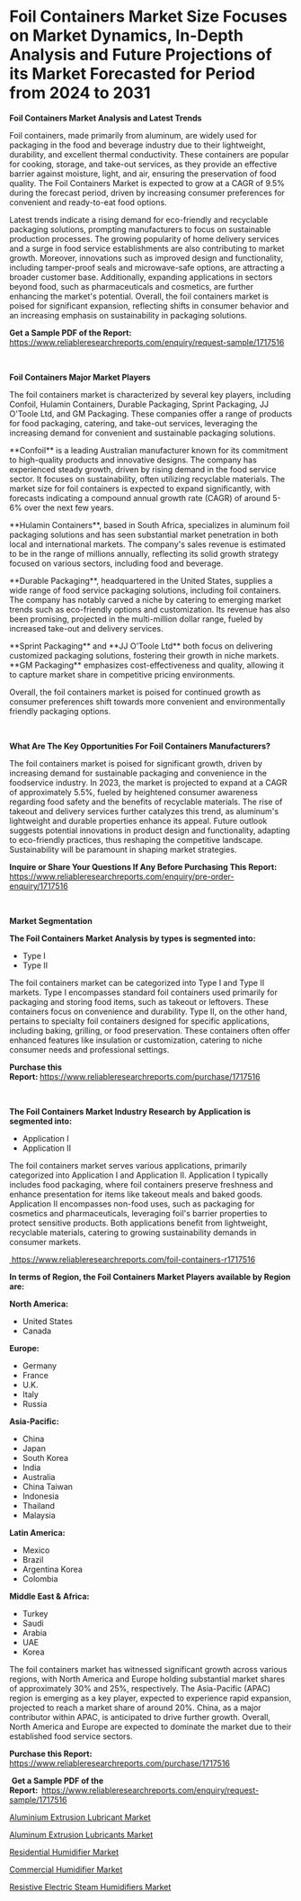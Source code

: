 <p><h1>Foil Containers Market Size Focuses on Market Dynamics, In-Depth Analysis and Future Projections of its Market Forecasted for Period from 2024 to 2031</h1></p><p><strong>Foil Containers Market Analysis and Latest Trends</strong></p>
<p><p>Foil containers, made primarily from aluminum, are widely used for packaging in the food and beverage industry due to their lightweight, durability, and excellent thermal conductivity. These containers are popular for cooking, storage, and take-out services, as they provide an effective barrier against moisture, light, and air, ensuring the preservation of food quality. The Foil Containers Market is expected to grow at a CAGR of 9.5% during the forecast period, driven by increasing consumer preferences for convenient and ready-to-eat food options.</p><p>Latest trends indicate a rising demand for eco-friendly and recyclable packaging solutions, prompting manufacturers to focus on sustainable production processes. The growing popularity of home delivery services and a surge in food service establishments are also contributing to market growth. Moreover, innovations such as improved design and functionality, including tamper-proof seals and microwave-safe options, are attracting a broader customer base. Additionally, expanding applications in sectors beyond food, such as pharmaceuticals and cosmetics, are further enhancing the market's potential. Overall, the foil containers market is poised for significant expansion, reflecting shifts in consumer behavior and an increasing emphasis on sustainability in packaging solutions.</p></p>
<p><strong>Get a Sample PDF of the Report:&nbsp;</strong> <a href="https://www.reliableresearchreports.com/enquiry/request-sample/1717516?utm_campaign=9&utm_medium=2&utm_source=Github&utm_content=ia&utm_term=28122024&utm_id=foil-containers">https://www.reliableresearchreports.com/enquiry/request-sample/1717516</a></p>
<p>&nbsp;</p>
<p><strong>Foil Containers Major Market Players</strong></p>
<p><p>The foil containers market is characterized by several key players, including Confoil, Hulamin Containers, Durable Packaging, Sprint Packaging, JJ O'Toole Ltd, and GM Packaging. These companies offer a range of products for food packaging, catering, and take-out services, leveraging the increasing demand for convenient and sustainable packaging solutions.</p><p>**Confoil** is a leading Australian manufacturer known for its commitment to high-quality products and innovative designs. The company has experienced steady growth, driven by rising demand in the food service sector. It focuses on sustainability, often utilizing recyclable materials. The market size for foil containers is expected to expand significantly, with forecasts indicating a compound annual growth rate (CAGR) of around 5-6% over the next few years.</p><p>**Hulamin Containers**, based in South Africa, specializes in aluminum foil packaging solutions and has seen substantial market penetration in both local and international markets. The company's sales revenue is estimated to be in the range of millions annually, reflecting its solid growth strategy focused on various sectors, including food and beverage.</p><p>**Durable Packaging**, headquartered in the United States, supplies a wide range of food service packaging solutions, including foil containers. The company has notably carved a niche by catering to emerging market trends such as eco-friendly options and customization. Its revenue has also been promising, projected in the multi-million dollar range, fueled by increased take-out and delivery services.</p><p>**Sprint Packaging** and **JJ O'Toole Ltd** both focus on delivering customized packaging solutions, fostering their growth in niche markets. **GM Packaging** emphasizes cost-effectiveness and quality, allowing it to capture market share in competitive pricing environments.</p><p>Overall, the foil containers market is poised for continued growth as consumer preferences shift towards more convenient and environmentally friendly packaging options.</p></p>
<p>&nbsp;</p>
<p><strong>What Are The Key Opportunities For Foil Containers Manufacturers?</strong></p>
<p><p>The foil containers market is poised for significant growth, driven by increasing demand for sustainable packaging and convenience in the foodservice industry. In 2023, the market is projected to expand at a CAGR of approximately 5.5%, fueled by heightened consumer awareness regarding food safety and the benefits of recyclable materials. The rise of takeout and delivery services further catalyzes this trend, as aluminum's lightweight and durable properties enhance its appeal. Future outlook suggests potential innovations in product design and functionality, adapting to eco-friendly practices, thus reshaping the competitive landscape. Sustainability will be paramount in shaping market strategies.</p></p>
<p><strong>Inquire or Share Your Questions If Any Before Purchasing This Report:</strong> <a href="https://www.reliableresearchreports.com/enquiry/pre-order-enquiry/1717516?utm_campaign=9&utm_medium=2&utm_source=Github&utm_content=ia&utm_term=28122024&utm_id=foil-containers">https://www.reliableresearchreports.com/enquiry/pre-order-enquiry/1717516</a></p>
<p>&nbsp;</p>
<p><strong>Market Segmentation</strong></p>
<p><strong>The Foil Containers Market Analysis by types is segmented into:</strong></p>
<p><ul><li>Type I</li><li>Type II</li></ul></p>
<p><p>The foil containers market can be categorized into Type I and Type II markets. Type I encompasses standard foil containers used primarily for packaging and storing food items, such as takeout or leftovers. These containers focus on convenience and durability. Type II, on the other hand, pertains to specialty foil containers designed for specific applications, including baking, grilling, or food preservation. These containers often offer enhanced features like insulation or customization, catering to niche consumer needs and professional settings.</p></p>
<p><strong>Purchase this Report:&nbsp;</strong><a href="https://www.reliableresearchreports.com/purchase/1717516?utm_campaign=9&utm_medium=2&utm_source=Github&utm_content=ia&utm_term=28122024&utm_id=foil-containers">https://www.reliableresearchreports.com/purchase/1717516</a></p>
<p>&nbsp;</p>
<p><strong>The Foil Containers Market Industry Research by Application is segmented into:</strong></p>
<p><ul><li>Application I</li><li>Application II</li></ul></p>
<p><p>The foil containers market serves various applications, primarily categorized into Application I and Application II. Application I typically includes food packaging, where foil containers preserve freshness and enhance presentation for items like takeout meals and baked goods. Application II encompasses non-food uses, such as packaging for cosmetics and pharmaceuticals, leveraging foil's barrier properties to protect sensitive products. Both applications benefit from lightweight, recyclable materials, catering to growing sustainability demands in consumer markets.</p></p>
<p><a href="https://www.reliableresearchreports.com/foil-containers-r1717516?utm_campaign=9&utm_medium=2&utm_source=Github&utm_content=ia&utm_term=28122024&utm_id=foil-containers">&nbsp;https://www.reliableresearchreports.com/foil-containers-r1717516</a></p>
<p><strong>In terms of Region, the Foil Containers Market Players available by Region are:</strong></p>
<p>
    <p> <strong> North America: </strong>
        <ul>
            <li>United States</li>
            <li>Canada</li>
        </ul>
        </p> 
    <p> <strong> Europe: </strong>
        <ul>
            <li>Germany</li>
            <li>France</li>
            <li>U.K.</li>
            <li>Italy</li>
            <li>Russia</li>
        </ul>
        </p> 
    <p> <strong> Asia-Pacific: </strong>
        <ul>
            <li>China</li>
            <li>Japan</li>
            <li>South Korea</li>
            <li>India</li>
            <li>Australia</li>
            <li>China Taiwan</li>
            <li>Indonesia</li>
            <li>Thailand</li>
            <li>Malaysia</li>
        </ul>
        </p> 
    <p> <strong> Latin America: </strong>
        <ul>
            <li>Mexico</li>
            <li>Brazil</li>
            <li>Argentina Korea</li>
            <li>Colombia</li>
        </ul>
        </p> 
    <p> <strong> Middle East & Africa: </strong>
        <ul>
            <li>Turkey</li>
            <li>Saudi</li>
            <li>Arabia</li>
            <li>UAE</li>
            <li>Korea</li>
        </ul>
    </p>
    </p>
<p><p>The foil containers market has witnessed significant growth across various regions, with North America and Europe holding substantial market shares of approximately 30% and 25%, respectively. The Asia-Pacific (APAC) region is emerging as a key player, expected to experience rapid expansion, projected to reach a market share of around 20%. China, as a major contributor within APAC, is anticipated to drive further growth. Overall, North America and Europe are expected to dominate the market due to their established food service sectors.</p></p>
<p><strong>Purchase this Report: </strong><a href="https://www.reliableresearchreports.com/purchase/1717516?utm_campaign=9&utm_medium=2&utm_source=Github&utm_content=ia&utm_term=28122024&utm_id=foil-containers">https://www.reliableresearchreports.com/purchase/1717516</a></p>
<p>&nbsp;<strong>Get a Sample PDF of the Report:&nbsp;&nbsp;</strong><a href="https://www.reliableresearchreports.com/enquiry/request-sample/1717516?utm_campaign=9&utm_medium=2&utm_source=Github&utm_content=ia&utm_term=28122024&utm_id=foil-containers">https://www.reliableresearchreports.com/enquiry/request-sample/1717516</a></p>
<p><strong></strong></p>
<p><p><a href="https://github.com/danikabiele541/Market-Research-Report-List-1/blob/main/aluminium-extrusion-lubricant-market.md?utm_campaign=9&utm_medium=2&utm_source=Github&utm_content=ia&utm_term=28122024&utm_id=foil-containers">Aluminium Extrusion Lubricant Market</a></p><p><a href="https://github.com/ulyssacrayne00231/Market-Research-Report-List-1/blob/main/aluminum-extrusion-lubricants-market.md?utm_campaign=9&utm_medium=2&utm_source=Github&utm_content=ia&utm_term=28122024&utm_id=foil-containers">Aluminum Extrusion Lubricants Market</a></p><p><a href="https://github.com/WashimHussain441/Market-Research-Report-List-1/blob/main/residential-humidifier-market.md?utm_campaign=9&utm_medium=2&utm_source=Github&utm_content=ia&utm_term=28122024&utm_id=foil-containers">Residential Humidifier Market</a></p><p><a href="https://github.com/manesros8/Market-Research-Report-List-1/blob/main/commercial-humidifier-market.md?utm_campaign=9&utm_medium=2&utm_source=Github&utm_content=ia&utm_term=28122024&utm_id=foil-containers">Commercial Humidifier Market</a></p><p><a href="https://github.com/SanjidaMahmud54/Market-Research-Report-List-1/blob/main/resistive-electric-steam-humidifiers-market.md?utm_campaign=9&utm_medium=2&utm_source=Github&utm_content=ia&utm_term=28122024&utm_id=foil-containers">Resistive Electric Steam Humidifiers Market</a></p></p>